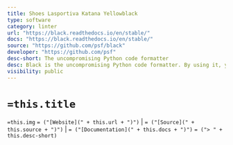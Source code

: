 ```yaml
---
title: Shoes Lasportiva Katana Yellowblack
type: software
category: linter
url: "https://black.readthedocs.io/en/stable/"
docs: "https://black.readthedocs.io/en/stable/"
source: "https://github.com/psf/black"
developer: "https://github.com/psf"
desc-short: The uncompromising Python code formatter
desc: Black is the uncompromising Python code formatter. By using it, you agree to cede control over minutiae of hand-formatting. In return, Black gives you speed, determinism, and freedom from pycodestyle nagging about formatting. You will save time and mental energy for more important matters.Blackened code looks the same regardless of the project you're reading. Formatting becomes transparent after a while and you can focus on the content instead.Black makes code review faster by producing the smallest diffs possible.Try it out now using the Black Playground. Watch the PyCon 2019 talk to learn more.
visibility: public
---
```

# `=this.title`

`=this.img` `= ("[Website](" + this.url + ")")` |  `= ("[Source](" + this.source + ")")` | `= ("[Documentation](" + this.docs + ")")`
`= ("> " + this.desc-short)`
